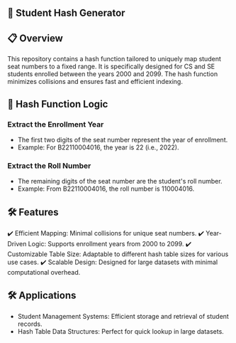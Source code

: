 ## 🚀 Student Hash Generator

## 📋 Overview
This repository contains a hash function tailored to uniquely map student seat numbers to a fixed range. It is specifically designed for CS and SE students enrolled between the years 2000 and 2099. The hash function minimizes collisions and ensures fast and efficient indexing.

## 🧮 Hash Function Logic

### Extract the Enrollment Year
- The first two digits of the seat number represent the year of enrollment.
- Example: For B22110004016, the year is 22 (i.e., 2022).

### Extract the Roll Number
- The remaining digits of the seat number are the student's roll number.
- Example: From B22110004016, the roll number is 110004016.

## 🛠 Features
✔️ Efficient Mapping: Minimal collisions for unique seat numbers.
✔️ Year-Driven Logic: Supports enrollment years from 2000 to 2099.
✔️ Customizable Table Size: Adaptable to different hash table sizes for various use cases.
✔️ Scalable Design: Designed for large datasets with minimal computational overhead.

## 🛠 Applications
- Student Management Systems: Efficient storage and retrieval of student records.
- Hash Table Data Structures: Perfect for quick lookup in large datasets.

